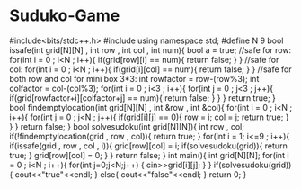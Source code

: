 # Suduko-Game
#include<bits/stdc++.h>
#include<string>
using namespace std;
#define N 9
bool issafe(int grid[N][N] , int row , int col  , int num){
    bool a = true;
    //safe  for row:
    for(int i = 0 ; i<N ; i++){
        if(grid[row][i] == num){
            return false;
        }
    } 
    //safe for col:
    for(int i = 0 ; i<N ; i++){
        if(grid[i][col] == num){
            return false;
        }
    }
    //safe for both row and col for mini box 3*3:
    int rowfactor = row-(row%3);
    int colfactor = col-(col%3);
    for(int i = 0 ; i<3 ; i++){
     for(int j = 0 ; j<3 ; j++){
         if(grid[rowfactor+i][colfactor+j] == num){
             return false;
          }
       }
    }
    return true;
}
bool findemptylocation(int grid[N][N] , int &row , int &col){
    for(int i = 0 ; i<N ; i++){
        for(int j = 0 ; j<N ; j++){
            if(grid[i][j] == 0){
                row = i;
                col = j;
                return true;
            }
        }
    }
    return false;
}
bool solvesudoku(int grid[N][N]){
    int row , col;
    if(!findemptylocation(grid , row , col)){
        return true;
    }
    for(int i = 1; i<=9 ; i++){
        if(issafe(grid , row , col , i)){
            grid[row][col] = i;
            if(solvesudoku(grid)){
                return true;
            }
            grid[row][col] = 0;
        }
    }
    return false;
}
int main(){
  int grid[N][N];
    for(int i = 0 ; i<N ; i++){
         for(int j=0;j<N;j++)
        {
            cin>>grid[i][j];
        }
    }
    if(solvesudoku(grid)){
        cout<<"true"<<endl;
    }
    else{
        cout<<"false"<<endl;
    }
    return 0;
}
